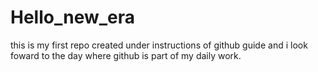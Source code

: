 # Hello_new_era
this is my first repo created under instructions of github guide and i look foward to the day where github is part of my daily work.
